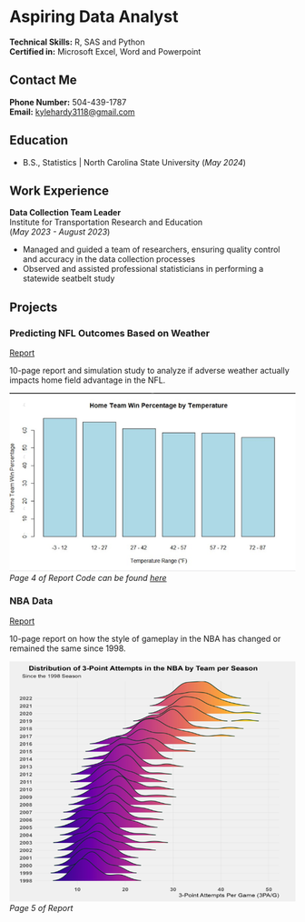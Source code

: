# Aspiring Data Analyst 

**Technical Skills:** R, SAS and Python   
**Certified in:** Microsoft Excel, Word and Powerpoint   
## Contact Me 
**Phone Number:** 504-439-1787   
**Email:** kylehardy3118@gmail.com   

## Education 
- B.S., Statistics | North Carolina State University (_May 2024_)

## Work Experience
**Data Collection Team Leader**           
Institute for Transportation Research and Education     
(_May 2023 - August 2023_)
- Managed and guided a team of researchers, ensuring quality control and accuracy in the data collection processes
- Observed and assisted professional statisticians in performing a statewide seatbelt study

## Projects

### Predicting NFL Outcomes Based on Weather
[Report](Predicting_NFL_Outcomes_Based_on_Weather.pdf)

10-page report and simulation study to analyze if adverse weather actually impacts home field advantage in the NFL.

![Home Team Win Percentage by Temperature](Weather_Graph.png)
_Page 4 of Report_
_Code can be found [here](NFL_Report_Code)_

### NBA Data
[Report](NBA_Data_Report.pdf)

10-page report on how the style of gameplay in the NBA has changed or remained the same since 1998.

![Distribution of 3-Point Attempts in the NBA by Team Per Season](NBA__Image.png)
_Page 5 of Report_
